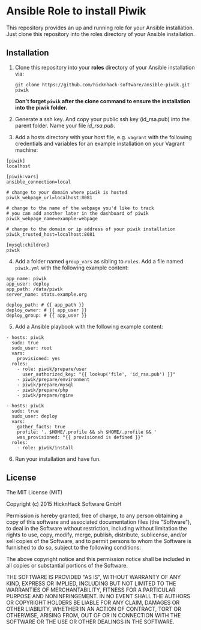 # Ansible Role to install Piwik

This repository provides an up and running role for your Ansible installation. Just clone this repository into the roles directory of your Ansible installation. 

## Installation
1. Clone this repository into your **roles** directory of your Ansible installation via:

   ```git clone https://github.com/hicknhack-software/ansible-piwik.git piwik```
   
   **Don't forget `piwik` after the clone command to ensure the installation into the piwik folder.**
2. Generate a ssh key. And copy your public ssh key (id_rsa.pub) into the parent folder. Name your file *id_rsa.pub*.
3. Add a hosts directory with your host file, e.g. `vagrant` with the following credentials and variables for an example installation on your Vagrant machine:
    
  ```
  [piwik]
  localhost
  
  [piwik:vars]
  ansible_connection=local
  
  # change to your domain where piwik is hosted
  piwik_webpage_url=localhost:8081
  
  # change to the name of the webpage you'd like to track
  # you can add another later in the dashboard of piwik
  piwik_webpage_name=example-webpage 
  
  # change to the domain or ip address of your piwik installation
  piwik_trusted_host=localhost:8081
  
  [mysql:children]
  piwik
  ```

4. Add a folder named `group_vars` as sibling to `roles`. Add a file named `piwik.yml` with the following example content:

  ```
  app_name: piwik
  app_user: deploy
  app_path: /data/piwik
  server_name: stats.example.org
  
  deploy_path: # {{ app_path }}
  deploy_owner: # {{ app_user }}
  deploy_group: # {{ app_user }}
  ```

5. Add a Ansible playbook with the following example content:

  ```
  - hosts: piwik
    sudo: true
    sudo_user: root
    vars:
      provisioned: yes
    roles:
      - role: piwik/prepare/user
        user_authorized_key: "{{ lookup('file', 'id_rsa.pub') }}"
      - piwik/prepare/environment
      - piwik/prepare/mysql
      - piwik/prepare/php
      - piwik/prepare/nginx
  
  - hosts: piwik
    sudo: true
    sudo_user: deploy
    vars:
      gather_facts: true
      profile: '. $HOME/.profile && sh $HOME/.profile && '
      was_provisioned: "{{ provisioned is defined }}"
    roles:
      - role: piwik/install
  ```

6. Run your installation and have fun.

## License

The MIT License (MIT)

Copyright (c) 2015 HicknHack Software GmbH

Permission is hereby granted, free of charge, to any person obtaining a copy
of this software and associated documentation files (the "Software"), to deal
in the Software without restriction, including without limitation the rights
to use, copy, modify, merge, publish, distribute, sublicense, and/or sell
copies of the Software, and to permit persons to whom the Software is
furnished to do so, subject to the following conditions:

The above copyright notice and this permission notice shall be included in all
copies or substantial portions of the Software.

THE SOFTWARE IS PROVIDED "AS IS", WITHOUT WARRANTY OF ANY KIND, EXPRESS OR
IMPLIED, INCLUDING BUT NOT LIMITED TO THE WARRANTIES OF MERCHANTABILITY,
FITNESS FOR A PARTICULAR PURPOSE AND NONINFRINGEMENT. IN NO EVENT SHALL THE
AUTHORS OR COPYRIGHT HOLDERS BE LIABLE FOR ANY CLAIM, DAMAGES OR OTHER
LIABILITY, WHETHER IN AN ACTION OF CONTRACT, TORT OR OTHERWISE, ARISING FROM,
OUT OF OR IN CONNECTION WITH THE SOFTWARE OR THE USE OR OTHER DEALINGS IN THE
SOFTWARE.

